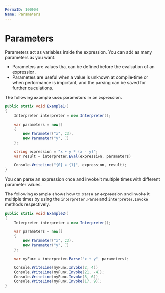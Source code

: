 ```yaml
---
PermaID: 100004
Name: Parameters
---
```


# Parameters

Parameters act as variables inside the expression. You can add as many parameters as you want. 

 - Parameters are values that can be defined before the evaluation of an expression. 
 - Parameters are useful when a value is unknown at compile-time or when performance is important, and the parsing can be saved for further calculations.

The following example uses parameters in an expression.

```csharp
public static void Example1()
{
    Interpreter interpreter = new Interpreter();

    var parameters = new[] 
    {
        new Parameter("x", 23),
        new Parameter("y", 7)
    };

    string expression = "x + y * (x - y)";
    var result = interpreter.Eval(expression, parameters);

    Console.WriteLine("{0} = {1}", expression, result);
}
```

You can parse an expression once and invoke it multiple times with different parameter values.

The following example shows how to parse an expression and invoke it multiple times by using the `interpreter.Parse` and `interpreter.Invoke` methods respectively.

```csharp
public static void Example2()
{
    Interpreter interpreter = new Interpreter();

    var parameters = new[]
    {
        new Parameter("x", 23),
        new Parameter("y", 7)
    };

    var myFunc = interpreter.Parse("x + y", parameters);

    Console.WriteLine(myFunc.Invoke(2, 4));
    Console.WriteLine(myFunc.Invoke(21, -4));
    Console.WriteLine(myFunc.Invoke(3, 6));
    Console.WriteLine(myFunc.Invoke(17, 9));
}
```
